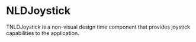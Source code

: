 # NLDJoystick
TNLDJoystick is a non-visual design time component that provides joystick capabilities to the application.
